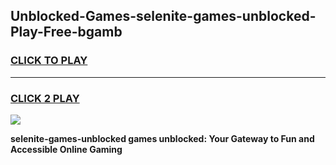 
## Unblocked-Games-selenite-games-unblocked-Play-Free-bgamb
<h3>
<a href="https://premium76.site?title=selenite-games-unblocked&ref=19M">CLICK TO PLAY</a></h3>
<hr>

<h3>
<a href="https://premium76.site?title=selenite-games-unblocked&ref=19M">CLICK 2 PLAY</a>
  
</h3>

<a href="https://premium76.site?title=selenite-games-unblocked&ref=19M"><img src="https://clearcache.store/games.png"></a>


**selenite-games-unblocked games unblocked: Your Gateway to Fun and Accessible Online Gaming**
